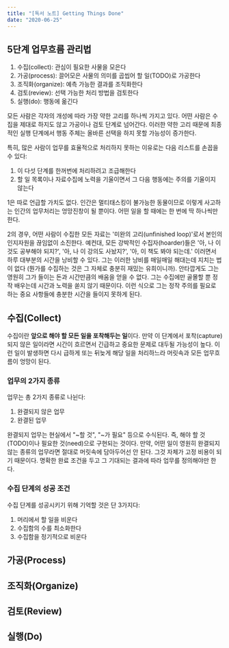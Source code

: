 ```yaml
---
title: "[독서 노트] Getting Things Done"
date: "2020-06-25"
---
```


## 5단계 업무흐름 관리법

1. 수집(collect): 관심이 필요한 사물을 모은다
2. 가공(process): 끌어모은 사물의 의미를 곱씹어 할 일(TODO)로 가공한다
3. 조직화(organize): 예측 가능한 결과를 조직화한다
4. 검토(review): 선택 가능한 처리 방법을 검토한다
5. 실행(do): 행동에 옮긴다

모든 사람은 각자의 개성에 따라 가장 약한 고리를 하나씩 가지고 있다. 어떤 사람은 수집을 제대로 하지도 않고 가공이나 검토 단계로 넘어간다. 이러한 약한 고리 때문에 최종적인 실행 단계에서 행동 주체는 올바른 선택을 하지 못할 가능성이 증가한다.

특히, 많은 사람이 업무를 효율적으로 처리하지 못하는 이유로는 다음 리스트를 손꼽을 수 있다:

1. 이 다섯 단계를 한꺼번에 처리하려고 조급해한다
2. 할 일 목록이나 자료수집에 노력을 기울이면서 그 다음 행동에는 주의를 기울이지 않는다

1은 따로 언급할 가치도 없다. 인간은 멀티태스킹이 불가능한 동물이므로 이렇게 사고하는 인간의 업무처리는 엉망진창이 될 뿐이다. 어떤 일을 할 때에는 한 번에 딱 하나씩만 한다.

2의 경우, 어떤 사람이 수집한 모든 자료는 '미완의 고리(unfinished loop)'로서 본인의 인지자원을 끊임없이 소진한다. 예컨대, 모든 강박적인 수집자(hoarder)들은 '아, 나 이것도 공부해야 되지?', '아, 나 이 강의도 사놨지?', '아, 이 책도 봐야 되는데.' 이러면서 하루 대부분의 시간을 낭비할 수 있다. 그는 이러한 낭비를 매일매일 해대는데 지치는 법이 없다 (뭔가를 수집하는 것은 그 자체로 충분히 재밌는 유희이니까). 안타깝게도 그는 영원히 그가 들이는 돈과 시간만큼의 배움을 얻을 수 없다. 그는 수집에만 골몰할 뿐 정작 배우는데 시간과 노력을 쏟지 않기 때문이다. 이런 식으로 그는 정작 주의를 필요로 하는 중요 사항들에 충분한 시간을 들이지 못하게 된다.

## 수집(Collect)

수집이란 **앞으로 해야 할 모든 일을 포착해두는 일**이다. 만약 이 단계에서 포착(capture)되지 않은 일이라면 시간이 흐르면서 긴급하고 중요한 문제로 대두될 가능성이 높다. 이런 일이 발생하면 다시 급하게 또는 뒤늦게 해당 일을 처리하느라 머릿속과 모든 업무흐름이 엉망이 된다.

### 업무의 2가지 종류

업무는 총 2가지 종류로 나뉜다:

1. 완결되지 않은 업무
2. 완결된 업무

완결되지 업무는 현실에서 "~할 것", "~가 필요" 등으로 수식된다. 즉, 해야 할 것(TODO)이나 필요한 것(need)으로 구현되는 것이다. 만약, 어떤 일이 영원히 완결되지 않는 종류의 업무라면 절대로 머릿속에 담아두어선 안 된다. 그것 자체가 고정 비용이 되기 때문이다. 명확한 완료 조건을 두고 그 기대되는 결과에 따라 업무를 정의해야만 한다.

### 수집 단계의 성공 조건

수집 단계를 성공시키기 위해 기억할 것은 단 3가지다:

1. 머리에서 할 일을 비운다
2. 수집함의 수를 최소화한다
3. 수집함을 정기적으로 비운다

## 가공(Process)

## 조직화(Organize)

## 검토(Review)

## 실행(Do)
